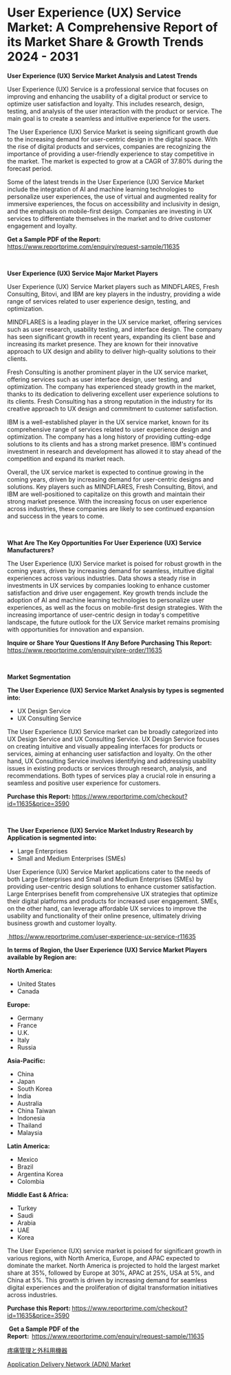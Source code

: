 <p><h1>User Experience (UX) Service Market: A Comprehensive Report of its Market Share & Growth Trends 2024 - 2031</h1></p><p><strong>User Experience (UX) Service Market Analysis and Latest Trends</strong></p>
<p><p>User Experience (UX) Service is a professional service that focuses on improving and enhancing the usability of a digital product or service to optimize user satisfaction and loyalty. This includes research, design, testing, and analysis of the user interaction with the product or service. The main goal is to create a seamless and intuitive experience for the users.</p><p>The User Experience (UX) Service Market is seeing significant growth due to the increasing demand for user-centric design in the digital space. With the rise of digital products and services, companies are recognizing the importance of providing a user-friendly experience to stay competitive in the market. The market is expected to grow at a CAGR of 37.80% during the forecast period.</p><p>Some of the latest trends in the User Experience (UX) Service Market include the integration of AI and machine learning technologies to personalize user experiences, the use of virtual and augmented reality for immersive experiences, the focus on accessibility and inclusivity in design, and the emphasis on mobile-first design. Companies are investing in UX services to differentiate themselves in the market and to drive customer engagement and loyalty.</p></p>
<p><strong>Get a Sample PDF of the Report:&nbsp;</strong> <a href="https://www.reportprime.com/enquiry/request-sample/11635">https://www.reportprime.com/enquiry/request-sample/11635</a></p>
<p>&nbsp;</p>
<p><strong>User Experience (UX) Service Major Market Players</strong></p>
<p><p>User Experience (UX) Service Market players such as MINDFLARES, Fresh Consulting, Bitovi, and IBM are key players in the industry, providing a wide range of services related to user experience design, testing, and optimization.</p><p>MINDFLARES is a leading player in the UX service market, offering services such as user research, usability testing, and interface design. The company has seen significant growth in recent years, expanding its client base and increasing its market presence. They are known for their innovative approach to UX design and ability to deliver high-quality solutions to their clients.</p><p>Fresh Consulting is another prominent player in the UX service market, offering services such as user interface design, user testing, and optimization. The company has experienced steady growth in the market, thanks to its dedication to delivering excellent user experience solutions to its clients. Fresh Consulting has a strong reputation in the industry for its creative approach to UX design and commitment to customer satisfaction.</p><p>IBM is a well-established player in the UX service market, known for its comprehensive range of services related to user experience design and optimization. The company has a long history of providing cutting-edge solutions to its clients and has a strong market presence. IBM's continued investment in research and development has allowed it to stay ahead of the competition and expand its market reach.</p><p>Overall, the UX service market is expected to continue growing in the coming years, driven by increasing demand for user-centric designs and solutions. Key players such as MINDFLARES, Fresh Consulting, Bitovi, and IBM are well-positioned to capitalize on this growth and maintain their strong market presence. With the increasing focus on user experience across industries, these companies are likely to see continued expansion and success in the years to come.</p></p>
<p>&nbsp;</p>
<p><strong>What Are The Key Opportunities For User Experience (UX) Service Manufacturers?</strong></p>
<p><p>The User Experience (UX) Service market is poised for robust growth in the coming years, driven by increasing demand for seamless, intuitive digital experiences across various industries. Data shows a steady rise in investments in UX services by companies looking to enhance customer satisfaction and drive user engagement. Key growth trends include the adoption of AI and machine learning technologies to personalize user experiences, as well as the focus on mobile-first design strategies. With the increasing importance of user-centric design in today's competitive landscape, the future outlook for the UX Service market remains promising with opportunities for innovation and expansion.</p></p>
<p><strong>Inquire or Share Your Questions If Any Before Purchasing This Report:</strong> <a href="https://www.reportprime.com/enquiry/pre-order/11635">https://www.reportprime.com/enquiry/pre-order/11635</a></p>
<p>&nbsp;</p>
<p><strong>Market Segmentation</strong></p>
<p><strong>The User Experience (UX) Service Market Analysis by types is segmented into:</strong></p>
<p><ul><li>UX Design Service</li><li>UX Consulting Service</li></ul></p>
<p><p>The User Experience (UX) Service market can be broadly categorized into UX Design Service and UX Consulting Service. UX Design Service focuses on creating intuitive and visually appealing interfaces for products or services, aiming at enhancing user satisfaction and loyalty. On the other hand, UX Consulting Service involves identifying and addressing usability issues in existing products or services through research, analysis, and recommendations. Both types of services play a crucial role in ensuring a seamless and positive user experience for customers.</p></p>
<p><strong>Purchase this Report:&nbsp;</strong><a href="https://www.reportprime.com/checkout?id=11635&price=3590">https://www.reportprime.com/checkout?id=11635&price=3590</a></p>
<p>&nbsp;</p>
<p><strong>The User Experience (UX) Service Market Industry Research by Application is segmented into:</strong></p>
<p><ul><li>Large Enterprises</li><li>Small and Medium Enterprises (SMEs)</li></ul></p>
<p><p>User Experience (UX) Service Market applications cater to the needs of both Large Enterprises and Small and Medium Enterprises (SMEs) by providing user-centric design solutions to enhance customer satisfaction. Large Enterprises benefit from comprehensive UX strategies that optimize their digital platforms and products for increased user engagement. SMEs, on the other hand, can leverage affordable UX services to improve the usability and functionality of their online presence, ultimately driving business growth and customer loyalty.</p></p>
<p><a href="https://www.reportprime.com/user-experience-ux-service-r11635">&nbsp;https://www.reportprime.com/user-experience-ux-service-r11635</a></p>
<p><strong>In terms of Region, the User Experience (UX) Service Market Players available by Region are:</strong></p>
<p>
    <p> <strong> North America: </strong>
        <ul>
            <li>United States</li>
            <li>Canada</li>
        </ul>
        </p> 
    <p> <strong> Europe: </strong>
        <ul>
            <li>Germany</li>
            <li>France</li>
            <li>U.K.</li>
            <li>Italy</li>
            <li>Russia</li>
        </ul>
        </p> 
    <p> <strong> Asia-Pacific: </strong>
        <ul>
            <li>China</li>
            <li>Japan</li>
            <li>South Korea</li>
            <li>India</li>
            <li>Australia</li>
            <li>China Taiwan</li>
            <li>Indonesia</li>
            <li>Thailand</li>
            <li>Malaysia</li>
        </ul>
        </p> 
    <p> <strong> Latin America: </strong>
        <ul>
            <li>Mexico</li>
            <li>Brazil</li>
            <li>Argentina Korea</li>
            <li>Colombia</li>
        </ul>
        </p> 
    <p> <strong> Middle East & Africa: </strong>
        <ul>
            <li>Turkey</li>
            <li>Saudi</li>
            <li>Arabia</li>
            <li>UAE</li>
            <li>Korea</li>
        </ul>
    </p>
    </p>
<p><p>The User Experience (UX) service market is poised for significant growth in various regions, with North America, Europe, and APAC expected to dominate the market. North America is projected to hold the largest market share at 35%, followed by Europe at 30%, APAC at 25%, USA at 5%, and China at 5%. This growth is driven by increasing demand for seamless digital experiences and the proliferation of digital transformation initiatives across industries.</p></p>
<p><strong>Purchase this Report: </strong><a href="https://www.reportprime.com/checkout?id=11635&price=3590">https://www.reportprime.com/checkout?id=11635&price=3590</a></p>
<p>&nbsp;<strong>Get a Sample PDF of the Report:&nbsp;&nbsp;</strong><a href="https://www.reportprime.com/enquiry/request-sample/11635">https://www.reportprime.com/enquiry/request-sample/11635</a></p>
<p><strong></strong></p>
<p><p><a href="https://github.com/SimeonBode1/Market-Research-Report-List-1/blob/main/733041183150.md">疼痛管理と外科用機器</a></p><p><a href="https://view.publitas.com/reportprime-1/application-delivery-network-adn-market-comprehensive-assessment-by-type-application-and-geography/">Application Delivery Network (ADN) Market</a></p></p>